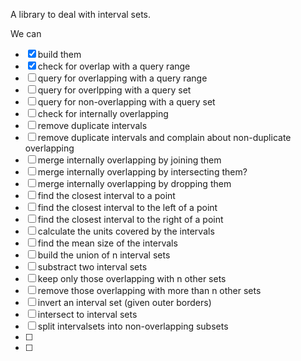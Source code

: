 A library to deal with interval sets.

We can
- [x] build them
- [x] check for overlap with a query range
- [ ] query for overlapping with a query range
- [ ] query for overlpping with a query set
- [ ] query for non-overlapping with a query set
- [ ] check for internally overlapping
- [ ] remove duplicate intervals
- [ ] remove duplicate intervals and complain about non-duplicate overlapping
- [ ] merge internally overlapping by joining them
- [ ] merge internally overlapping by intersecting them?
- [ ] merge internally overlapping by dropping them
- [ ] find the closest interval to a point
- [ ] find the closest interval to the left of a point
- [ ] find the closest interval to the right of a point
- [ ] calculate the units covered by the intervals
- [ ] find the mean size of the intervals
- [ ] build the union of n interval sets
- [ ] substract two interval sets 
- [ ] keep only those overlapping with n other sets
- [ ] remove those overlapping with more than n other sets
- [ ] invert an interval set (given outer borders)
- [ ] intersect to interval sets
- [ ] split intervalsets into non-overlapping subsets
- [ ]
- [ ]

